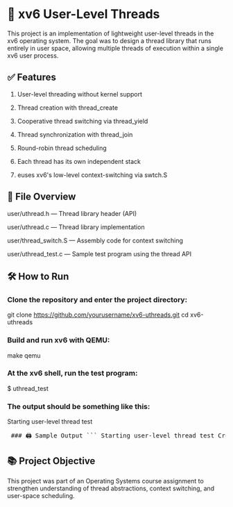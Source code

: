 # 🧵 xv6 User-Level Threads
This project is an implementation of lightweight user-level threads in the xv6 operating system. The goal was to design a thread library that runs entirely in user space, allowing multiple threads of execution within a single xv6 user process.

## ✅ Features
1. User-level threading without kernel support

2. Thread creation with thread_create

3. Cooperative thread switching via thread_yield

4. Thread synchronization with thread_join

5. Round-robin thread scheduling

6. Each thread has its own independent stack

7. euses xv6's low-level context-switching via swtch.S

## 📁 File Overview
user/uthread.h — Thread library header (API)

user/uthread.c — Thread library implementation

user/thread_switch.S — Assembly code for context switching

user/uthread_test.c — Sample test program using the thread API

## 🛠️ How to Run
### Clone the repository and enter the project directory:
git clone https://github.com/yourusername/xv6-uthreads.git
cd xv6-uthreads

### Build and run xv6 with QEMU:
make qemu

### At the xv6 shell, run the test program:
$ uthread_test

### The output should be something like this:
Starting user-level thread test

<pre> ### 🖨️ Sample Output ``` Starting user-level thread test Created threads: 0, 1, 2 Main thread: 0 Thread A: 0 Main thread: 1 Thread B: 0 Main thread: 2 Thread C: 0 (count=100) Main thread: 3 Thread A: 1 Main thread: 4 Thread B: 1 Main thread: 5 Thread C: 1 (count=101) Main thread: 6 Thread A: 2 Main thread: 7 Thread B: 2 Main thread: 8 Thread C: 2 (count=102) Main thread: 9 Thread A: 3 Thread B: 3 Thread A: 4 Thread A finished Thread B: 4 Thread B finished Thread C finished All threads finished. Final count: 103 Thread test completed ``` </pre>

## 📚 Project Objective
This project was part of an Operating Systems course assignment to strengthen understanding of thread abstractions, context switching, and user-space scheduling.

